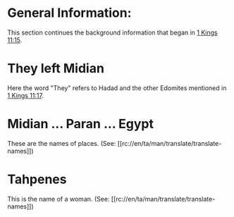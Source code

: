# General Information:

This section continues the background information that began in [1 Kings 11:15](./14.md).

# They left Midian

Here the word "They" refers to Hadad and the other Edomites mentioned in [1 Kings 11:17](./14.md).

# Midian ... Paran ... Egypt

These are the names of places. (See: [[rc://en/ta/man/translate/translate-names]])

# Tahpenes

This is the name of a woman. (See: [[rc://en/ta/man/translate/translate-names]])